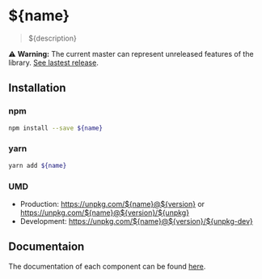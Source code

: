 # ${name}

> ${description}

⚠️ **Warning:** The current master can represent unreleased features of the library.
[See lastest release](${repository.url}/tree/react-ui-${version}/packages/react-ui).

## Installation

### npm

```sh
npm install --save ${name}
```

### yarn

```sh
yarn add ${name}
```

### UMD

- Production: https://unpkg.com/${name}@${version} or https://unpkg.com/${name}@${version}/${unpkg}
- Development: https://unpkg.com/${name}@${version}/${unpkg-dev}

## Documentaion

The documentation of each component can be found [here](${repository.url}/tree/react-ui-${version}/packages/react-ui/docs).
